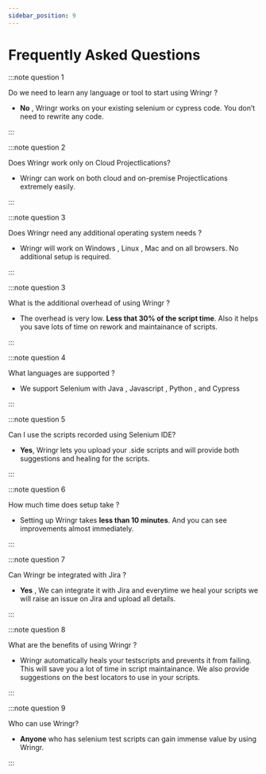```yaml
---
sidebar_position: 9
---
```


# Frequently Asked Questions


:::note  question 1
  <summary>  Do we need to learn any language or tool to start using Wringr ?</summary>

  - **No** , Wringr works on your existing selenium or cypress code. You don’t need to rewrite any code.

:::

:::note  question 2
  <summary>  Does Wringr work only on Cloud Projectlications?</summary>

  - Wringr can work on both cloud and on-premise Projectlications extremely easily.

:::

:::note  question 3
  <summary>  Does Wringr need any additional operating system needs ?</summary>

  - Wringr will work on Windows , Linux , Mac and on all browsers. No additional setup is required.

:::

:::note  question 3
  <summary> What is the additional overhead of using Wringr ?</summary>

  - The overhead is very low. **Less that 30% of the script time**. Also it helps you save lots of time on rework and maintainance of scripts.

:::

:::note  question 4
  <summary> What languages are supported ?</summary>

  - We support Selenium with Java , Javascript , Python , and Cypress

:::

:::note  question 5
  <summary> Can I use the scripts recorded using Selenium IDE?</summary>

  - **Yes**, Wringr lets you upload your .side scripts and will provide both suggestions and healing for the scripts.

:::

:::note  question 6
  <summary> How much time does setup take ?</summary>

  - Setting up Wringr takes **less than 10 minutes**. And you can see improvements almost immediately.

:::

:::note  question 7
<summary> Can Wringr be integrated with Jira ? </summary>

  - **Yes** , We can integrate it with Jira and everytime we heal your scripts we will raise an issue on Jira and upload all details.

:::

:::note  question 8
<summary> What are the benefits of using Wringr ?</summary>

  - Wringr automatically heals your testscripts and prevents it from failing. This will save you a lot of time in script maintainance. We also provide suggestions on the best locators to use in your scripts.

:::

:::note  question 9
<summary>Who can use Wringr?</summary>

  - **Anyone** who has selenium test scripts can gain immense value by using Wringr.

:::